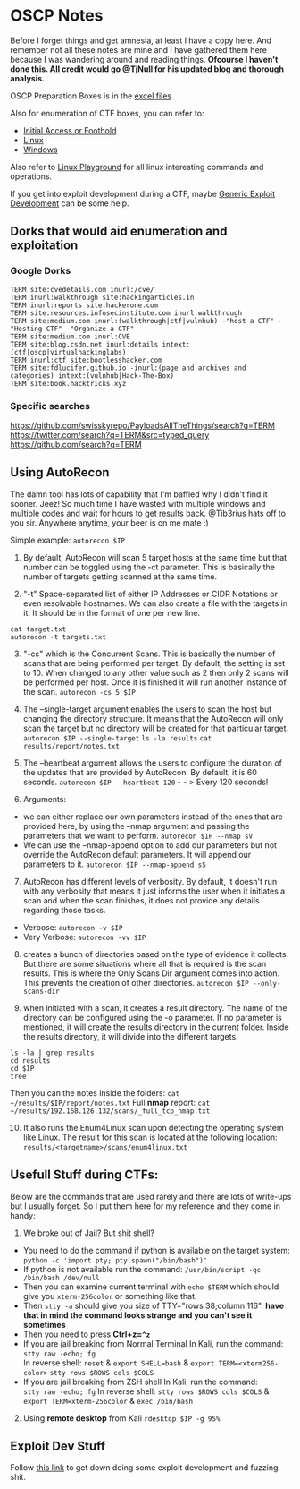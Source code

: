 # OSCP Notes

Before I forget things and get amnesia, at least I have a copy here. And remember not all these notes are mine and I have gathered them here because I was wandering around and reading things. **Ofcourse I haven't done this. All credit would go @TjNull for his updated blog and thorough analysis.**

OSCP Preparation Boxes is in the [excel files](/offensive/NetSecFocus%20Trophy%20Room.xlsx)

Also for enumeration of CTF boxes, you can refer to:

- [Initial Access or Foothold](/offensive/initial_access.md)
- [Linux](/offensive/enumeration-linux.md)
- [Windows](/offensive/enumeration-windows.md)

Also refer to [Linux Playground](/offensive/linux-playground.md) for all linux interesting commands and operations.

If you get into exploit development during a CTF, maybe [Generic Exploit Development](/offensive/exploit_development.md) can be some help.

## Dorks that would aid enumeration and exploitation

### Google Dorks

```
TERM site:cvedetails.com inurl:/cve/
TERM inurl:walkthrough site:hackingarticles.in
TERM inurl:reports site:hackerone.com
TERM site:resources.infosecinstitute.com inurl:walkthrough
TERM site:medium.com inurl:(walkthrough|ctf|vulnhub) -"host a CTF" -"Hosting CTF" -"Organize a CTF"
TERM site:medium.com inurl:CVE
TERM site:blog.csdn.net inurl:details intext:(ctf|oscp|virtualhackinglabs)
TERM inurl:ctf site:bootlesshacker.com
TERM site:fdlucifer.github.io -inurl:(page and archives and categories) intext:(vulnhub|Hack-The-Box)
TERM site:book.hacktricks.xyz
```

### Specific searches

<https://github.com/swisskyrepo/PayloadsAllTheThings/search?q=TERM><br>
<https://twitter.com/search?q=TERM&src=typed_query><br>
<https://github.com/search?q=TERM><br>

## Using AutoRecon

The damn tool has lots of capability that I'm baffled why I didn't find it sooner. Jeez! So much time I have wasted with multiple windows and multiple codes and wait for hours to get results back. @Tib3rius hats off to you sir. Anywhere anytime, your beer is on me mate :)

Simple example: `autorecon $IP`

1. By default, AutoRecon will scan 5 target hosts at the same time but that number can be toggled using the -ct parameter. This is basically the number of targets getting scanned at the same time.

2. "-t" Space-separated list of either IP Addresses or CIDR Notations or even resolvable hostnames. We can also create a file with the targets in it. It should be in the format of one per new line.

  ```
  cat target.txt
  autorecon -t targets.txt
  ```

3. "-cs" which is the Concurrent Scans. This is basically the number of scans that are being performed per target. By default, the setting is set to 10\. When changed to any other value such as 2 then only 2 scans will be performed per host. Once it is finished it will run another instance of the scan. `autorecon -cs 5 $IP`

4. The –single-target argument enables the users to scan the host but changing the directory structure. It means that the AutoRecon will only scan the target but no directory will be created for that particular target. `autorecon $IP --single-target` `ls -la results` `cat results/report/notes.txt`

5. The –heartbeat argument allows the users to configure the duration of the updates that are provided by AutoRecon. By default, it is 60 seconds. `autorecon $IP --heartbeat 120` - - > Every 120 seconds!

6. Arguments:

  - we can either replace our own parameters instead of the ones that are provided here, by using the –nmap argument and passing the parameters that we want to perform. `autorecon $IP --nmap sV`
  - We can use the –nmap-append option to add our parameters but not override the AutoRecon default parameters. It will append our parameters to it. `autorecon $IP --nmap-append sS`

7. AutoRecon has different levels of verbosity. By default, it doesn't run with any verbosity that means it just informs the user when it initiates a scan and when the scan finishes, it does not provide any details regarding those tasks.

  - Verbose: `autorecon -v $IP`
  - Very Verbose: `autorecon -vv $IP`

8. creates a bunch of directories based on the type of evidence it collects. But there are some situations where all that is required is the scan results. This is where the Only Scans Dir argument comes into action. This prevents the creation of other directories. `autorecon $IP --only-scans-dir`

9. when initiated with a scan, it creates a result directory. The name of the directory can be configured using the -o parameter. If no parameter is mentioned, it will create the results directory in the current folder. Inside the results directory, it will divide into the different targets.

  ```
  ls -la | grep results
  cd results
  cd $IP
  tree
  ```

  Then you can the notes inside the folders: `cat ~/results/$IP/report/notes.txt` Full **nmap** report: `cat ~/results/192.168.126.132/scans/_full_tcp_nmap.txt`

10. It also runs the Enum4Linux scan upon detecting the operating system like Linux. The result for this scan is located at the following location: `results/<targetname>/scans/enum4linux.txt`

## Usefull Stuff during CTFs:

Below are the commands that are used rarely and there are lots of write-ups but I usually forget. So I put them here for my reference and they come in handy:

1. We broke out of Jail? But shit shell?

  - You need to do the command if python is available on the target system: `python -c 'import pty; pty.spawn("/bin/bash")'`
  - If python is not available run the command: `/usr/bin/script -qc /bin/bash /dev/null`
  - Then you can examine current terminal with `echo $TERM` which should give you `xterm-256color` or something like that.
  - Then `stty -a` should give you size of TTY="rows 38;column 116". **have that in mind the command looks strange and you can't see it sometimes**
  - Then you need to press **Ctrl+z=`^z`**
  - If you are jail breaking from Normal Terminal In Kali, run the command:<br>
    `stty raw -echo; fg`<br>
    In reverse shell: `reset` & `export SHELL=bash` & `export TERM=<xterm256-color>` `stty rows $ROWS cols $COLS`
  - If you are jail breaking from ZSH shell In Kali, run the command:<br>
    `stty raw -echo; fg` In reverse shell: `stty rows $ROWS cols $COLS` & `export TERM=xterm-256color` & `exec /bin/bash`

2. Using **remote desktop** from Kali `rdesktop $IP -g 95%`

## Exploit Dev Stuff

Follow [this link](offensive/exploit_development.md) to get down doing some exploit development and fuzzing shit.
